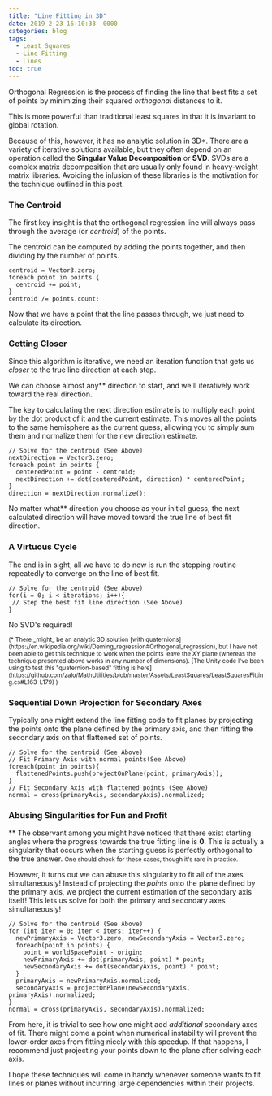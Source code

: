 ```yaml
---
title: "Line Fitting in 3D"
date: 2019-2-23 16:10:33 -0000
categories: blog
tags:
  - Least Squares
  - Line Fitting
  - Lines
toc: true
---
```


Orthogonal Regression is the process of finding the line that best fits a set of points by minimizing their squared _orthogonal_ distances to it.

<!-- Hide the Table of Contents (but keep the navigation :^) ... -->
<script type="text/javascript">
  document.getElementsByClassName('toc')[0].style.display = 'none';
</script>
<!-- Load the Three.js library, assorted helpers, and the actual line fitting script code... -->
<script type="text/javascript" src="../../assets/js/three.js"></script>
<script type="text/javascript" src="../../assets/js/DragControls.js"></script>
<script type="text/javascript" src="../../assets/js/OrbitControls.js"></script>
<script type="text/javascript" src="../../assets/js/IK/Environment.js"></script>
<script type="text/javascript" src="../../assets/js/LineFitting/LineFitting.js" orbit="enabled"
    residuals="enabled"></script>

This is more powerful than traditional least squares in that it is invariant to global rotation.

Because of this, however, it has no analytic solution in 3D*.  There are a variety of iterative solutions available, but they often depend on an operation called the **Singular Value Decomposition** or **SVD**.  SVDs are a complex matrix decomposition that are usually only found in heavy-weight matrix libraries.  Avoiding the inlusion of these libraries is the motivation for the technique outlined in this post.

### The Centroid

The first key insight is that the orthogonal regression line will always pass through the average (or _centroid_) of the points.

The centroid can be computed by adding the points together, and then dividing by the number of points.
```
centroid = Vector3.zero;
foreach point in points {
  centroid += point;
}
centroid /= points.count;
```
<script type="text/javascript" src="../../assets/js/LineFitting/VisualizeAverage.js" orbit="enabled"></script>

Now that we have a point that the line passes through, we just need to calculate its direction.

### Getting Closer

Since this algorithm is iterative, we need an iteration function that gets us _closer_ to the true line direction at each step.

We can choose almost any** direction to start, and we'll iteratively work toward the real direction.

The key to calculating the next direction estimate is to multiply each point by the dot product of it and the current estimate.   This moves all the points to the same hemisphere as the current guess, allowing you to simply sum them and normalize them for the new direction estimate.

```
// Solve for the centroid (See Above)
nextDirection = Vector3.zero;
foreach point in points {
  centeredPoint = point - centroid;
  nextDirection += dot(centeredPoint, direction) * centeredPoint;
}
direction = nextDirection.normalize();
```
<script type="text/javascript" src="../../assets/js/LineFitting/LineStepping.js" orbit="enabled"></script>

No matter what** direction you choose as your initial guess, the next calculated direction will have moved toward the true line of best fit direction.

### A Virtuous Cycle

The end is in sight, all we have to do now is run the stepping routine repeatedly to converge on the line of best fit.

```
// Solve for the centroid (See Above)
for(i = 0; i < iterations; i++){
 // Step the best fit line direction (See Above)
}
```
<script type="text/javascript" src="../../assets/js/LineFitting/LineFitting.js" orbit="enabled" residuals="disabled"></script>

No SVD's required!


<small>
(* There _might_ be an analytic 3D solution [with quaternions](https://en.wikipedia.org/wiki/Deming_regression#Orthogonal_regression), but I have not been able to get this technique to work when the points leave the XY plane (whereas the technique presented above works in any number of dimensions).  [The Unity code I've been using to test this "quaternion-based" fitting is here](https://github.com/zalo/MathUtilities/blob/master/Assets/LeastSquares/LeastSquaresFitting.cs#L163-L179) )
</small>

### Sequential Down Projection for Secondary Axes

Typically one might extend the line fitting code to fit planes by projecting the points onto the plane defined by the primary axis, and then fitting the secondary axis on that flattened set of points.

```
// Solve for the centroid (See Above)
// Fit Primary Axis with normal points(See Above)
foreach(point in points){
  flattenedPoints.push(projectOnPlane(point, primaryAxis));
} 
// Fit Secondary Axis with flattened points (See Above)
normal = cross(primaryAxis, secondaryAxis).normalized;
```

### Abusing Singularities for Fun and Profit

** The observant among you might have noticed that there exist starting angles where the progress towards the true fitting line is **0**.  This is actually a singularity that occurs when the starting guess is perfectly orthogonal to the true answer.   <small>One should check for these cases, though it's rare in practice.</small>

However, it turns out we can abuse this singularity to fit all of the axes simultaneously!  Instead of projecting the _points_ onto the plane defined by the primary axis, we project the current estimation of the secondary axis itself!  This lets us solve for both the primary and secondary axes simultaneously!

```
// Solve for the centroid (See Above)
for (int iter = 0; iter < iters; iter++) {
  newPrimaryAxis = Vector3.zero, newSecondaryAxis = Vector3.zero;
  foreach(point in points) {
    point = worldSpacePoint - origin;
    newPrimaryAxis += dot(primaryAxis, point) * point;
    newSecondaryAxis += dot(secondaryAxis, point) * point;
  }
  primaryAxis = newPrimaryAxis.normalized;
  secondaryAxis = projectOnPlane(newSecondaryAxis, primaryAxis).normalized;
}
normal = cross(primaryAxis, secondaryAxis).normalized;
```
<script type="text/javascript" src="../../assets/js/LineFitting/PlaneFitting.js" orbit="enabled" residuals="enabled"></script>

From here, it is trivial to see how one might add _additional_ secondary axes of fit.  There might come a point when numerical instability will prevent the lower-order axes from fitting nicely with this speedup.  If that happens, I recommend just projecting your points down to the plane after solving each axis.

I hope these techniques will come in handy whenever someone wants to fit lines or planes without incurring large dependencies within their projects.